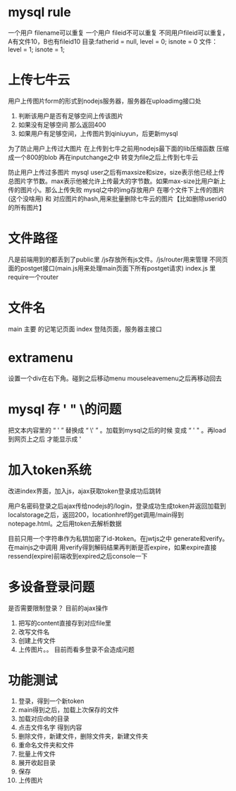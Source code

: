 # mysql rule
一个用户 filename可以重复
一个用户 fileid不可以重复
不同用户fileid可以重复，A有文件10，B也有fileid10
目录:fatherid = null, level = 0; isnote = 0
文件：level = 1; isnote = 1;


# 上传七牛云
用户上传图片form的形式到nodejs服务器，服务器在uploadimg接口处
1. 判断该用户是否有足够空间上传该图片
2. 如果没有足够空间 那么返回400
3. 如果用户有足够空间，上传图片到qiniuyun，后更新mysql

为了防止用户上传过大图片
在上传到七牛之前用nodejs最下面的lib压缩函数 压缩成一个800的blob
再在inputchange之中 转变为file之后上传到七牛云

防止用户上传过多图片
mysql user之后有maxsize和size，size表示他已经上传总图片字节数。max表示他被允许上传最大的字节数。如果max-size比用户新上传的图片小。那么上传失败
mysql之中的img存放用户   在哪个文件下上传的图片(这个没啥用) 和 对应图片的hash,用来批量删除七牛云的图片【比如删除userid0的所有图片】


# 文件路径
凡是前端用到的都丢到了public里
/js存放所有js文件。/js/router用来管理 不同页面的postget接口(main.js用来处理main页面下所有postget请求)
index.js 里require一个router 


# 文件名
main 主要 的记笔记页面
index 登陆页面，服务器主接口


# extramenu
设置一个div在右下角。碰到之后移动menu
mouseleavemenu之后再移动回去



# mysql 存 ' " \的问题
把文本内容里的 “  \'  ” 替换成  “   \\\'   ” 。加载到mysql之后的时候 变成 “   \'   " 。再load到网页上之后 才能显示成 '


# 加入token系统
改进index界面，加入js，ajax获取token登录成功后跳转


用户名密码登录之后ajax传给nodejs的/login，登录成功生成token并返回加载到localstorage之后，返回200，locationhref的get调用/main得到notepage.html。之后用token去解析数据


目前只用一个字符串作为私钥加密了id-》token。在jwtjs之中 generate和verify。在mainjs之中调用 用verify得到解码结果再判断是否expire，如果expire直接ressend(expire)前端收到expired之后console一下

# 多设备登录问题
是否需要限制登录？
目前的ajax操作
1. 把写的content直接存到对应file里
2. 改写文件名
3. 创建上传文件
4. 上传图片。。
目前而看多登录不会造成问题

# 功能测试
1. 登录，得到一个新token
2. main得到之后，加载上次保存的文件
3. 加载对应db的目录
4. 点击文件名字 得到内容
5. 删除文件，新建文件，删除文件夹，新建文件夹
6. 重命名文件夹和文件
7. 批量上传文件 
8. 展开收起目录
9. 保存
10. 上传图片